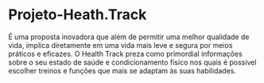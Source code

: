 # Projeto-Heath.Track

É uma proposta inovadora que além de permitir uma melhor qualidade de vida, implica
diretamente em uma vida mais leve e segura por meios práticos e eficazes. O Health Track
preza como primordial informações sobre o seu estado de saúde e condicionamento físico
nos quais é possível escolher treinos e funções que mais se adaptam às suas habilidades. 